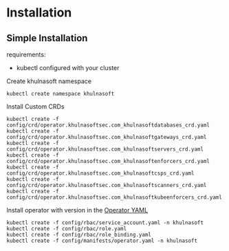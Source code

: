 # Installation

## Simple Installation

requirements:
* kubectl configured with your cluster

Create khulnasoft namespace

```shell
kubectl create namespace khulnasoft
```

Install Custom CRDs

```shell
kubectl create -f  config/crd/operator.khulnasoftsec.com_khulnasoftdatabases_crd.yaml 
kubectl create -f  config/crd/operator.khulnasoftsec.com_khulnasoftgateways_crd.yaml 
kubectl create -f  config/crd/operator.khulnasoftsec.com_khulnasoftservers_crd.yaml 
kubectl create -f  config/crd/operator.khulnasoftsec.com_khulnasoftenforcers_crd.yaml
kubectl create -f  config/crd/operator.khulnasoftsec.com_khulnasoftcsps_crd.yaml
kubectl create -f  config/crd/operator.khulnasoftsec.com_khulnasoftscanners_crd.yaml
kubectl create -f  config/crd/operator.khulnasoftsec.com_khulnasoftkubeenforcers_crd.yaml
```

Install operator with version in the [Operator YAML](../config/manifests/operator.yaml)

```shell
kubectl create -f config/rbac/service_account.yaml -n khulnasoft
kubectl create -f config/rbac/role.yaml
kubectl create -f config/rbac/role_binding.yaml
kubectl create -f config/manifests/operator.yaml -n khulnasoft
```
